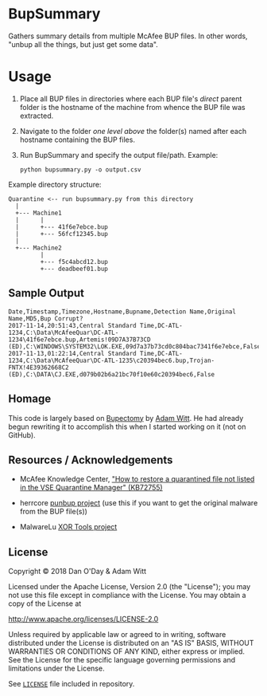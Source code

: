 # BupSummary
Gathers summary details from multiple McAfee BUP files. In other words, "unbup all the things, but just get some data".

# Usage

1. Place all BUP files in directories where each BUP file's *direct* parent folder is the hostname of the machine from whence the BUP file was extracted.
2. Navigate to the folder *one level above* the folder(s) named after each hostname containing the BUP files.
3. Run BupSummary and specify the output file/path. Example:

       python bupsummary.py -o output.csv

Example directory structure:

    Quarantine <-- run bupsummary.py from this directory
      |
      +--- Machine1
      |      |
      |      +--- 41f6e7ebce.bup
      |      +--- 56fcf12345.bup
      |
      +--- Machine2
             |
             +--- f5c4abcd12.bup
             +--- deadbeef01.bup

## Sample Output

    Date,Timestamp,Timezone,Hostname,Bupname,Detection Name,Original Name,MD5,Bup Corrupt?
    2017-11-14,20:51:43,Central Standard Time,DC-ATL-1234,C:\Data\McAfeeQuar\DC-ATL-1234\41f6e7ebce.bup,Artemis!09D7A37B73CD (ED),C:\WINDOWS\SYSTEM32\LOK.EXE,09d7a37b73cd0c804bac7341f6e7ebce,False
    2017-11-13,01:22:14,Central Standard Time,DC-ATL-1234,C:\Data\McAfeeQuar\DC-ATL-1235\c20394bec6.bup,Trojan-FNTX!4E39362668C2 (ED),C:\DATA\CJ.EXE,d079b02b6a21bc70f10e60c20394bec6,False

## Homage

This code is largely based on [Bupectomy](https://github.com/PoorBillionaire/bupectomy) by [Adam Witt](https://github.com/PoorBillionaire). He had already begun rewriting it to accomplish this when I started working on it (not on GitHub).

## Resources / Acknowledgements

- McAfee Knowledge Center, ["How to restore a quarantined file not listed in the VSE Quarantine Manager" (KB72755)](https://kc.mcafee.com/corporate/index?page=content&id=KB72755)

- herrcore [punbup project](https://github.com/herrcore/punbup) (use this if you want to get the original malware from the BUP file(s))

- MalwareLu [XOR Tools project](https://github.com/MalwareLu/tools/blob/master/xortools.py)

## License

Copyright &copy; 2018 Dan O'Day & Adam Witt

Licensed under the Apache License, Version 2.0 (the "License");
you may not use this file except in compliance with the License.
You may obtain a copy of the License at

http://www.apache.org/licenses/LICENSE-2.0

Unless required by applicable law or agreed to in writing, software
distributed under the License is distributed on an "AS IS" BASIS,
WITHOUT WARRANTIES OR CONDITIONS OF ANY KIND, either express or implied.
See the License for the specific language governing permissions and
limitations under the License.

See [`LICENSE`](LICENSE) file included in repository.
